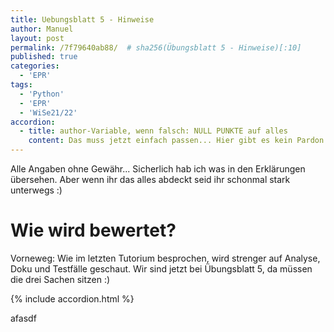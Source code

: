 ```yaml
---
title: Uebungsblatt 5 - Hinweise
author: Manuel
layout: post
permalink: /7f79640ab88/  # sha256(Übungsblatt 5 - Hinweise)[:10]
published: true
categories:
  - 'EPR'
tags:
  - 'Python'
  - 'EPR'
  - 'WiSe21/22'
accordion:
  - title: author-Variable, wenn falsch: NULL PUNKTE auf alles
    content: Das muss jetzt einfach passen... Hier gibt es kein Pardon. Im Zweifelsfall nachfragen.
---
```


Alle Angaben ohne Gewähr... Sicherlich hab ich was in den Erklärungen übersehen. Aber wenn ihr das alles abdeckt seid ihr schonmal stark unterwegs :)

# Wie wird bewertet?

Vorneweg: Wie im letzten Tutorium besprochen, wird strenger auf Analyse, Doku und Testfälle geschaut. Wir sind jetzt bei Übungsblatt 5, da müssen die drei Sachen sitzen :)

{% include accordion.html %}

afasdf
